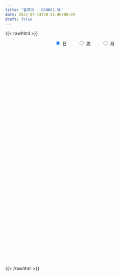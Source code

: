 ```yaml
---
title: "霍莱沃 - 688682.SH"
date: 2022-07-14T20:51:40+08:00
draft: false
---
```

{{< rawhtml >}}
    <div style="text-align: center">
        <label style="padding: 1rem;"><input style="margin-right: .5rem" type="radio" name="period" value="D" checked onclick="period_change(this)">日</label>
        <label style="padding: 1rem;"><input style="margin-right: .5rem" type="radio" name="period" value="W" onclick="period_change(this)">周</label>
        <label style="padding: 1rem;"><input style="margin-right: .5rem" type="radio" name="period" value="M" onclick="period_change(this)">月</label>
    </div>
    <div id="chart" style="height: 700px;"></div> 
    <script type="text/javascript">
        const D_v = [63483.1,44118.74,27507.6,19238.45,16307.64,13923.57,10720.46,11139.94,18032.72,8256.19,7129.78,10969.49,9507.87,8092.92,5435.3,6164.97,6404.28,7325.13,6624.06,5702.15,5907.71,3489.37,3836.79,4990.1,6204.03,4384.76,11702.09,12551.07,14390.25,11000.32,8778.28,5286.57,9013.99,5680.66,5341.83,7587.58,3989.51,3061.07,4338.43,5808.79,10730.9,9901.05,16680.92,16139.35,10410.91,17706.35,15909.95,11709.84,11124.5,13357.62,26136.52,17839.34,13068.48,11870.87,17210.14,15485.46,14764.85,10189.77,8150.78,7421.13,5997.94,8431.39,6873.78,7659.59,10556.9,7911.39,6433.87,7299.35,6446.53,4659.04,5849.73,4390.34,21506.49,9821.42,8701.9,7686.22,8571.77,6380.51,8277.42,7557.02,6895.56,11111.62,7368.55,5400.63,6529.5,5196.71,6652.79,5258.05,2934.32,4801.84,3965.91,2902.05,4507.54,2146.73,2898.57,2813.74,2194.43,5878.46,5568.17,3181.71,3076.69,2195.89,3283.17,3614.65,3550.05,3831.34,3219.5,2178.39,2988.86,1650.0,2902.48,1852.85,3932.03,2941.71,2704.58,2221.21,1697.01,2353.27,1415.0,1480.49,4206.1,2937.44,2143.88,6970.54,5506.31,6876.4,3982.73,11074.64,6842.77,6393.81,3820.71,4958.38,6742.07,3663.82,4071.04,3190.05,5004.37,3781.86,4083.02,3105.18,1609.3,2823.44,1915.35,3702.61,3917.41,3651.65,2278.5,6289.38,4376.83,8400.25,6546.1,5296.95,3119.92,4310.14,4311.44,9202.09,5579.65,3962.17,3013.97,3385.38,4024.86,5537.2,3450.53,3892.48,2899.9,3878.2,2110.59,3053.01,2072.33,2390.2,2504.81,2959.97,2630.87,2423.07,3423.42,1734.17,2076.46,2147.88,1462.96,2358.75,3650.53,2068.63,4117.88,1948.66,2131.77,2222.29,2845.18,1904.76,1384.9,1012.55,2800.04,2436.83,1235.52,1693.51,784.81,944.45,1732.97,1273.64,1203.63,1355.25,1809.93,939.6,1141.11,2006.99,2723.27,2956.52,2055.77,1904.85,4240.16,5259.11,1970.76,1549.67,1230.91,1886.13,2769.66,1387.95,1429.6,1144.76,1403.47,2128.48,2072.29,5042.26,5657.34,3829.29,2580.19,3322.41,2144.28,1685.81,4837.67,2012.95,1616.56,1563.71,2310.22,2449.63,2329.51,2010.07,1901.5,1897.99,1724.75,3412.69,1352.43,1360.72,1821.21,1653.98,1863.76,2943.4,2679.52,1711.98,2225.7,3304.03,3066.14,1915.91,1564.89,1425.38,1918.11,1326.23,828.65,1136.02,879.32,1250.4,1300.09,1113.14,3078.07,3115.17,1986.8,2840.63,1964.49,2171.88,2033.38,1770.44,3463.68,3629.48,3189.54,3189.96,2370.47,2136.8,2337.66,1782.02,1563.34,1555.9,1074.43,2564.24,1816.4,3165.82,5290.04,2325.11,3930.45,5011.13,3123.01,2370.96,2661.11,3476.72,2894.82,3160.25,2659.32,1910.88,1875.08,1413.67,1873.28,2165.57]
const D_histogram = [0.0,-1.135954416,-1.5886143781,-1.7062640422,-1.8042668953,-1.7026544652,-1.4307861457,-1.4888592863,-1.8947144441,-2.1240925001,-2.0702774148,-1.6596517442,-1.2601071624,-1.1248969798,-1.0303406935,-0.7156232114,-0.3837172394,0.0541185665,0.2302252834,0.510773757,0.5167195968,0.5507242443,0.664371834,0.8191898915,0.9668555237,0.9979853566,1.4461150381,1.7325167669,2.2463944077,2.1700732923,1.8135029561,1.620030236,1.6443619302,1.4262143606,1.267210682,0.8731174171,0.4881897167,0.1523233897,0.0654929143,0.1723409965,0.5739167288,0.7696347864,1.4682314521,2.1663623913,2.709071225,4.3080251791,4.9552376905,4.8470997239,3.8415000868,4.4622601811,5.9614001815,6.6272475415,6.7756767523,6.7329275252,4.8367224217,4.6094304328,3.8098977414,2.4417796619,1.0387076325,0.1558854328,-0.5827596083,-0.7672386912,-1.1086046205,-1.3600420297,-2.4775912441,-3.5817376625,-4.2572507493,-5.2475941088,-5.2265023311,-5.1114024527,-4.3082653484,-1.7391878472,0.1225255844,0.6286901757,1.3829997087,1.8378852873,2.0847210856,2.0309400543,1.551441406,1.2223807811,0.7838192333,-0.7366560636,-1.9138349347,-2.3375198659,-3.2486507077,-3.2065347468,-3.4316763623,-3.8704382627,-4.0494249297,-4.3966980754,-4.313873902,-4.1065923368,-4.3927013149,-4.3127457725,-4.3493451898,-4.0329907202,-3.4849344686,-2.7779776343,-2.6990421544,-2.2656960679,-2.0330071829,-1.8334569134,-1.9711130679,-2.0742041215,-2.0938063978,-2.451587426,-2.2324535956,-2.1373905078,-2.255497824,-1.9993826787,-2.1704358268,-1.8780054933,-1.0380878316,-0.1966225987,0.2696597381,0.7967296534,1.4154172243,1.7572036532,1.8313978186,1.7789464318,1.7779136401,1.5696237639,1.5131865263,2.3115056318,2.6073635392,3.1565116462,2.9720025151,1.7242819129,0.7561513673,0.5955834811,0.3438867269,0.6460924228,1.2921986323,1.3939857529,1.7038575711,1.7111251327,1.8958640342,2.1740040975,1.9321079077,1.4925172103,1.1815922207,0.906844444,0.6045663834,0.6983612596,0.9400864244,1.0076373765,0.8708368352,1.3054754161,1.4911421358,1.5618715596,2.0204382377,2.1790796124,2.1613397001,1.8427036609,1.0761120442,1.6261875758,1.8381332863,1.8611363519,1.7787731857,1.5349054404,1.3988446317,1.6935928521,1.5306765279,0.9678938772,0.5927644851,0.7313669624,0.3846749443,-0.2048586573,-0.7090983649,-1.2358510468,-1.7673442534,-1.735126819,-1.7244830552,-1.8765129845,-2.5113738295,-2.8284804376,-3.1747965099,-3.2683320386,-3.4686839806,-3.4706034097,-3.3037622888,-2.9947090477,-1.7545679033,-1.0895139498,-0.8772821148,-0.6057229468,-0.4885230298,-0.397798028,-0.8629464821,-1.0981321769,-1.6734041123,-1.9626340137,-1.9827437301,-2.1547091319,-2.1226640496,-1.8625881746,-2.1792660066,-1.9475322451,-1.4435914317,-1.0059528588,-0.4160928625,-0.1622096083,0.1463956759,0.3374949568,1.2999516638,1.8826176841,2.1209272942,2.3934703832,2.6064630341,2.8913835151,2.5935931101,2.2689311212,1.6291206627,1.0941094996,0.3912372616,-0.0618047116,-0.296715419,-0.6065531696,-1.2443957417,-1.4708116494,-1.6302629755,-2.0802831825,-2.4939175078,-2.4387344553,-2.2657296292,-2.3801604582,-2.1227912544,-1.9307706351,-2.09361398,-1.7916563659,-1.5591987064,-1.3814870639,-1.2417037072,-1.1295524691,-0.9461277466,-0.9411928989,-0.8477726363,-0.913731073,-0.8468538793,-0.3747379921,0.0422137088,0.3834907567,0.8883156281,1.0791493058,1.1794168248,0.9852313217,0.5506046886,0.4750082483,0.0842369087,0.6827998291,1.2833164235,1.8570342996,2.1511802257,2.3365653022,2.3927887703,2.3685897407,2.1590272948,2.1309941241,2.0104123937,1.8386673892,1.7034843617,1.6103760211,1.9800862667,1.9944043513,1.8393855365,2.0039984023,1.7648018501,1.7953924863,1.8636640334,1.9509175542,2.2356919733,2.4883131013,2.5908242482,2.1750702661,1.5942663941,1.2067742098,0.7857008519,0.5278734512,0.1440854691,0.064898919,-0.0739986612,-0.1541655071,-2.7048304614,-4.1624284195,-4.8770962228,-4.906498503,-4.6997964646,-4.2054720052,-3.8120428729,-3.4069967427,-3.1408779966,-2.8601379031,-2.6952177839,-2.4822257281,-1.9753004736,-1.524471745,-1.2476626941,-1.1011655676,-0.9898229656,-0.5709670896]
const D_fast = [0.0,-1.4199430199,-2.2697565767,-2.8139722513,-3.3630418282,-3.6870930144,-3.7729212313,-4.2032091935,-5.0827429623,-5.8431441434,-6.3068984118,-6.3111856772,-6.226667886,-6.3726819484,-6.5357108354,-6.3998991562,-6.163922494,-5.7125570465,-5.4788940088,-5.070652096,-4.9355263569,-4.7638406484,-4.4841001002,-4.1244845698,-3.7351050566,-3.4544788847,-2.6448204436,-1.9252895231,-0.8498132803,-0.3836160727,-0.2868106699,-0.0752758309,0.3601463458,0.4985523663,0.6563513583,0.4805374476,0.2176571764,-0.0801283031,-0.15058555,-0.0006522187,0.5444026959,0.93252945,1.9981839788,3.2379055158,4.4578821558,7.1338424047,9.0198643386,10.123501303,10.0782766876,11.8146018272,14.804091873,17.1267511184,18.9690995172,20.6095821714,19.9225576734,20.8476232927,21.0005650366,20.2428918726,19.0994967513,18.2556459098,17.3713109666,16.9950222109,16.3765051265,15.7850572098,14.0481101844,12.0485293505,10.3087035763,8.0064616896,6.7209278846,5.5581771497,5.284247917,7.4185284564,9.3108732841,9.9742104193,11.0742698795,11.9886267798,12.7566428496,13.2105968319,13.118958535,13.0954931054,12.852886366,11.1482470531,9.4926094484,8.4845445507,6.761251032,6.0017333062,4.9186726001,3.5123011341,2.3209582347,0.8745105701,-0.1211337321,-0.940500251,-2.3247845579,-3.3230154586,-4.4469511733,-5.1388443838,-5.4620217494,-5.4495593236,-6.0453843823,-6.1784623128,-6.4540252235,-6.7128391823,-7.3432736038,-7.9649156878,-8.5079695635,-9.4786474483,-9.8176270167,-10.2569115559,-10.9388933281,-11.1826238524,-11.8962859572,-12.0733569971,-11.4929612933,-10.7006517101,-10.1669544388,-9.4407021101,-8.4681602331,-7.687072891,-7.1550292708,-6.7627440497,-6.3192984314,-6.1351823666,-5.8133229726,-4.4371274591,-3.489428667,-2.1511526484,-1.5926611507,-2.4093112747,-3.1884039785,-3.2000759944,-3.3658010668,-2.9020722653,-1.9329163978,-1.4826328389,-0.746796628,-0.3117477832,0.3469571269,1.1685982146,1.4097290016,1.3432676069,1.3277406724,1.2797040067,1.128567542,1.396952733,1.873699504,2.1931598003,2.2740684677,3.0350759027,3.5935281563,4.05472547,5.0184017075,5.7218129853,6.244407998,6.3864478741,5.8888842684,6.845506694,7.516985726,8.0052728796,8.3676030099,8.5074616247,8.7211119739,9.4392584073,9.6590112151,9.3382020337,9.1112637629,9.4327079808,9.1821846987,8.5414364328,7.859922134,7.0242066904,6.0508774204,5.64931315,5.2288361501,4.6076779747,3.3449736723,2.3207469548,1.180731755,0.2701132166,-0.7974097205,-1.666980002,-2.3260794533,-2.7657034741,-1.9642043055,-1.5715288395,-1.5786175332,-1.4584891019,-1.4634199423,-1.4721444476,-2.1530295221,-2.6627482612,-3.6563712247,-4.4362596294,-4.9520552784,-5.6626979632,-6.1613188933,-6.3668900619,-7.2283843956,-7.4835336953,-7.3404907399,-7.1543403817,-6.668503601,-6.4551727489,-6.1099685457,-5.8344955256,-4.5470509027,-3.4937304613,-2.7251890277,-1.8542783429,-0.9896699335,0.0180964264,0.3687042989,0.6112750902,0.3787447975,0.1172610092,-0.4878019134,-0.9562950645,-1.2653846267,-1.7268606696,-2.6758021771,-3.2699209972,-3.8369380671,-4.8070290699,-5.844142772,-6.3986433333,-6.7920709146,-7.5015418582,-7.774870468,-8.0655425074,-8.7517893473,-8.8977458247,-9.0550878418,-9.2227479653,-9.3933905353,-9.5636274146,-9.6167346287,-9.8470980057,-9.9656209023,-10.2600121072,-10.4048483833,-10.0264169942,-9.598911866,-9.1617621289,-8.4348583505,-7.9742373464,-7.5791156212,-7.5269932939,-7.8239687548,-7.780813133,-8.1505252455,-7.3812623679,-6.4599166675,-5.4219402166,-4.5899992341,-3.820472832,-3.1660521713,-2.5981037657,-2.2679093879,-1.7631940276,-1.3811726596,-1.0932508167,-0.8025627539,-0.4930770892,0.3716547231,0.8845738955,1.1894014648,1.8550139312,2.0570178415,2.5364565993,3.0706441548,3.6456270641,4.4893244766,5.3640238798,6.1142410888,6.2422546732,6.0600173998,5.9742187679,5.749570623,5.6237115851,5.2759449703,5.21298315,5.0555859044,4.9368776817,1.7100051121,-0.7881999509,-2.7221418099,-3.9781687159,-4.9464157936,-5.5034593355,-6.0630409214,-6.5097439769,-7.0288447299,-7.4631391122,-7.9720234389,-8.3795878153,-8.3664876792,-8.2967768867,-8.3318835093,-8.4606777748,-8.5967909141,-8.3206768106]
const D_slow = [0.0,-0.283988604,-0.6811421985,-1.1077082091,-1.5587749329,-1.9844385492,-2.3421350856,-2.7143499072,-3.1880285182,-3.7190516432,-4.236620997,-4.651533933,-4.9665607236,-5.2477849686,-5.5053701419,-5.6842759448,-5.7802052546,-5.766675613,-5.7091192922,-5.5814258529,-5.4522459537,-5.3145648927,-5.1484719342,-4.9436744613,-4.7019605804,-4.4524642412,-4.0909354817,-3.65780629,-3.096207688,-2.553689365,-2.1003136259,-1.6953060669,-1.2842155844,-0.9276619943,-0.6108593237,-0.3925799695,-0.2705325403,-0.2324516929,-0.2160784643,-0.1729932152,-0.029514033,0.1628946636,0.5299525267,1.0715431245,1.7488109308,2.8258172255,4.0646266482,5.2764015791,6.2367766008,7.3523416461,8.8426916915,10.4995035768,12.1934227649,13.8766546462,15.0858352516,16.2381928598,17.1906672952,17.8011122107,18.0607891188,18.099760477,17.9540705749,17.7622609021,17.485109747,17.1450992396,16.5257014285,15.6302670129,14.5659543256,13.2540557984,11.9474302156,10.6695796024,9.5925132654,9.1577163036,9.1883476997,9.3455202436,9.6912701708,10.1507414926,10.671921764,11.1796567776,11.5675171291,11.8731123243,12.0690671327,11.8849031168,11.4064443831,10.8220644166,10.0099017397,9.208268053,8.3503489624,7.3827393967,6.3703831643,5.2712086455,4.19274017,3.1660920858,2.067916757,0.9897303139,-0.0976059835,-1.1058536636,-1.9770872807,-2.6715816893,-3.3463422279,-3.9127662449,-4.4210180406,-4.8793822689,-5.3721605359,-5.8907115663,-6.4141631657,-7.0270600222,-7.5851734211,-8.1195210481,-8.6833955041,-9.1832411737,-9.7258501304,-10.1953515038,-10.4548734617,-10.5040291114,-10.4366141769,-10.2374317635,-9.8835774574,-9.4442765441,-8.9864270895,-8.5416904815,-8.0972120715,-7.7048061305,-7.326509499,-6.748633091,-6.0967922062,-5.3076642946,-4.5646636659,-4.1335931876,-3.9445553458,-3.7956594755,-3.7096877938,-3.5481646881,-3.22511503,-2.8766185918,-2.450654199,-2.0228729159,-1.5489069073,-1.0054058829,-0.522378906,-0.1492496034,0.1461484517,0.3728595627,0.5240011586,0.6985914735,0.9336130796,1.1855224237,1.4032316325,1.7296004865,2.1023860205,2.4928539104,2.9979634698,3.5427333729,4.0830682979,4.5437442132,4.8127722242,5.2193191182,5.6788524397,6.1441365277,6.5888298242,6.9725561843,7.3222673422,7.7456655552,8.1283346872,8.3703081565,8.5184992778,8.7013410184,8.7975097544,8.7462950901,8.5690204989,8.2600577372,7.8182216738,7.3844399691,6.9533192053,6.4841909592,5.8563475018,5.1492273924,4.3555282649,3.5384452552,2.6712742601,1.8036234077,0.9776828355,0.2290055736,-0.2096364023,-0.4820148897,-0.7013354184,-0.8527661551,-0.9748969125,-1.0743464196,-1.2900830401,-1.5646160843,-1.9829671124,-2.4736256158,-2.9693115483,-3.5079888313,-4.0386548437,-4.5043018873,-5.049118389,-5.5360014503,-5.8968993082,-6.1483875229,-6.2524107385,-6.2929631406,-6.2563642216,-6.1719904824,-5.8470025665,-5.3763481454,-4.8461163219,-4.2477487261,-3.5961329676,-2.8732870888,-2.2248888112,-1.657656031,-1.2503758653,-0.9768484904,-0.879039175,-0.8944903529,-0.9686692076,-1.1203075,-1.4314064355,-1.7991093478,-2.2066750917,-2.7267458873,-3.3502252643,-3.9599088781,-4.5263412854,-5.1213813999,-5.6520792135,-6.1347718723,-6.6581753673,-7.1060894588,-7.4958891354,-7.8412609014,-8.1516868282,-8.4340749454,-8.6706068821,-8.9059051068,-9.1178482659,-9.3462810342,-9.557994504,-9.651679002,-9.6411255748,-9.5452528856,-9.3231739786,-9.0533866522,-8.758532446,-8.5122246156,-8.3745734434,-8.2558213813,-8.2347621542,-8.0640621969,-7.743233091,-7.2789745161,-6.7411794597,-6.1570381342,-5.5588409416,-4.9666935064,-4.4269366827,-3.8941881517,-3.3915850533,-2.931918206,-2.5060471155,-2.1034531103,-1.6084315436,-1.1098304558,-0.6499840717,-0.1489844711,0.2922159914,0.741064113,1.2069801214,1.6947095099,2.2536325032,2.8757107786,3.5234168406,4.0671844071,4.4657510057,4.7674445581,4.9638697711,5.0958381339,5.1318595012,5.1480842309,5.1295845656,5.0910431888,4.4148355735,3.3742284686,2.1549544129,0.9283297871,-0.246619329,-1.2979873303,-2.2509980485,-3.1027472342,-3.8879667333,-4.6030012091,-5.2768056551,-5.8973620871,-6.3911872055,-6.7723051418,-7.0842208153,-7.3595122072,-7.6069679486,-7.749709721]
const D_data = [['2021-04-20', 128.0, 103.51, 103.51, 141.0],['2021-04-21', 94.58, 85.71, 85.2, 94.98],['2021-04-22', 87.98, 88.8, 86.86, 95.95],['2021-04-23', 87.68, 90.0, 87.55, 95.6],['2021-04-26', 90.5, 88.06, 87.3, 94.46],['2021-04-27', 87.19, 88.91, 85.53, 91.4],['2021-04-28', 89.5, 90.49, 87.21, 91.39],['2021-04-29', 90.16, 85.4, 84.84, 90.88],['2021-04-30', 85.63, 78.0, 77.5, 86.0],['2021-05-06', 78.22, 76.38, 74.7, 78.45],['2021-05-07', 76.37, 77.2, 74.61, 77.66],['2021-05-10', 76.55, 80.8, 75.18, 81.99],['2021-05-11', 80.15, 81.0, 79.04, 83.69],['2021-05-12', 81.0, 77.45, 76.36, 81.0],['2021-05-13', 75.7, 75.93, 75.3, 78.68],['2021-05-14', 76.42, 78.3, 75.57, 79.27],['2021-05-17', 77.69, 79.01, 77.5, 81.89],['2021-05-18', 78.55, 81.47, 78.52, 82.49],['2021-05-19', 81.14, 79.15, 78.63, 82.88],['2021-05-20', 79.1, 81.19, 78.66, 81.59],['2021-05-21', 80.98, 78.15, 77.0, 81.33],['2021-05-24', 77.55, 78.27, 77.55, 79.55],['2021-05-25', 78.27, 79.41, 78.1, 80.0],['2021-05-26', 79.38, 80.53, 78.53, 81.35],['2021-05-27', 80.01, 81.29, 79.02, 82.08],['2021-05-28', 80.99, 80.45, 79.8, 81.95],['2021-05-31', 80.46, 87.35, 80.46, 88.5],['2021-06-01', 86.0, 88.04, 86.0, 92.5],['2021-06-02', 89.1, 94.18, 88.0, 94.96],['2021-06-03', 92.6, 89.34, 88.8, 94.01],['2021-06-04', 88.8, 85.92, 85.18, 90.62],['2021-06-07', 86.2, 87.58, 86.08, 88.88],['2021-06-08', 90.0, 90.95, 87.5, 92.99],['2021-06-09', 89.88, 88.46, 87.83, 91.77],['2021-06-10', 88.04, 89.15, 87.53, 89.48],['2021-06-11', 89.42, 85.49, 84.82, 89.75],['2021-06-15', 86.0, 83.99, 82.95, 86.0],['2021-06-16', 83.77, 82.87, 82.51, 84.74],['2021-06-17', 82.38, 84.9, 82.38, 85.49],['2021-06-18', 84.03, 87.45, 84.02, 88.98],['2021-06-21', 87.0, 92.81, 86.98, 93.65],['2021-06-22', 93.0, 92.4, 91.6, 97.5],['2021-06-23', 92.27, 102.08, 92.27, 103.53],['2021-06-24', 102.15, 107.44, 102.05, 114.79],['2021-06-25', 109.09, 111.02, 106.0, 113.88],['2021-06-28', 115.88, 133.22, 113.33, 133.22],['2021-06-29', 129.66, 131.6, 126.0, 137.7],['2021-06-30', 129.8, 128.2, 126.4, 137.77],['2021-07-01', 129.81, 118.24, 118.24, 129.81],['2021-07-02', 123.0, 141.89, 120.44, 141.89],['2021-07-05', 141.82, 164.0, 136.55, 170.25],['2021-07-06', 164.0, 165.87, 157.0, 179.88],['2021-07-07', 166.0, 168.6, 150.02, 176.03],['2021-07-08', 165.0, 173.78, 160.0, 174.88],['2021-07-09', 169.98, 152.0, 148.96, 173.85],['2021-07-12', 155.5, 173.19, 155.5, 174.0],['2021-07-13', 175.0, 169.0, 155.42, 175.0],['2021-07-14', 163.79, 161.0, 158.6, 169.02],['2021-07-15', 158.79, 157.0, 149.0, 161.78],['2021-07-16', 159.36, 160.38, 157.0, 167.0],['2021-07-19', 160.0, 160.19, 157.02, 165.65],['2021-07-20', 159.99, 166.64, 159.99, 172.12],['2021-07-21', 166.4, 165.01, 158.5, 167.57],['2021-07-22', 163.0, 166.01, 160.88, 171.58],['2021-07-23', 161.8, 152.3, 150.0, 163.72],['2021-07-26', 152.3, 146.3, 146.0, 159.05],['2021-07-27', 146.3, 145.85, 143.52, 154.47],['2021-07-28', 142.94, 135.55, 130.13, 146.69],['2021-07-29', 140.0, 143.19, 138.0, 147.03],['2021-07-30', 140.39, 142.2, 140.01, 146.98],['2021-08-02', 143.36, 150.98, 141.22, 152.08],['2021-08-03', 175.0, 181.18, 164.51, 181.18],['2021-08-04', 200.0, 185.0, 167.09, 200.0],['2021-08-05', 180.3, 176.06, 174.7, 184.88],['2021-08-06', 178.01, 184.76, 176.62, 189.98],['2021-08-09', 185.19, 187.0, 181.99, 195.0],['2021-08-10', 184.07, 189.36, 182.23, 194.99],['2021-08-11', 187.0, 189.33, 181.02, 190.98],['2021-08-12', 189.0, 185.61, 184.33, 199.2],['2021-08-13', 184.01, 188.09, 181.0, 191.77],['2021-08-16', 187.0, 187.15, 183.16, 191.99],['2021-08-17', 188.19, 170.0, 168.99, 189.88],['2021-08-18', 175.0, 167.58, 163.0, 175.0],['2021-08-19', 167.18, 172.56, 167.18, 174.27],['2021-08-20', 172.47, 162.07, 160.0, 172.47],['2021-08-23', 165.0, 170.44, 162.12, 173.01],['2021-08-24', 170.38, 165.18, 162.41, 173.01],['2021-08-25', 162.01, 158.89, 156.08, 165.68],['2021-08-26', 159.0, 158.27, 156.0, 162.0],['2021-08-27', 160.73, 152.17, 149.88, 161.88],['2021-08-30', 152.2, 154.02, 150.96, 159.73],['2021-08-31', 151.57, 153.51, 150.1, 157.12],['2021-09-01', 153.05, 144.07, 143.51, 153.05],['2021-09-02', 140.31, 144.82, 140.24, 148.98],['2021-09-03', 142.67, 140.06, 137.05, 144.82],['2021-09-06', 141.4, 141.79, 135.16, 143.5],['2021-09-07', 141.83, 143.8, 139.54, 144.44],['2021-09-08', 144.35, 146.35, 143.26, 153.2],['2021-09-09', 144.0, 137.98, 136.0, 145.74],['2021-09-10', 140.0, 141.3, 137.36, 142.87],['2021-09-13', 141.5, 138.27, 133.14, 141.5],['2021-09-14', 137.97, 136.81, 135.48, 140.71],['2021-09-15', 136.81, 130.49, 130.3, 136.81],['2021-09-16', 129.96, 127.84, 125.5, 132.87],['2021-09-17', 122.88, 126.0, 122.25, 129.92],['2021-09-22', 124.0, 117.95, 117.01, 125.53],['2021-09-23', 114.96, 121.88, 114.96, 125.0],['2021-09-24', 122.19, 118.3, 117.48, 122.6],['2021-09-27', 115.51, 112.6, 112.0, 120.44],['2021-09-28', 116.0, 114.68, 111.8, 116.88],['2021-09-29', 114.59, 106.53, 105.89, 114.93],['2021-09-30', 106.73, 109.62, 106.53, 110.8],['2021-10-08', 112.9, 116.91, 110.81, 119.38],['2021-10-11', 118.09, 119.5, 114.15, 122.0],['2021-10-12', 117.0, 116.88, 115.26, 120.99],['2021-10-13', 115.21, 119.29, 113.27, 121.0],['2021-10-14', 118.51, 123.0, 118.51, 123.88],['2021-10-15', 121.26, 122.03, 118.65, 123.5],['2021-10-18', 121.9, 119.93, 118.4, 122.21],['2021-10-19', 118.6, 118.6, 118.51, 120.88],['2021-10-20', 116.2, 119.34, 113.72, 121.0],['2021-10-21', 119.13, 116.39, 114.0, 119.36],['2021-10-22', 116.16, 117.74, 114.0, 117.82],['2021-10-25', 117.0, 131.0, 113.45, 133.01],['2021-10-26', 127.0, 128.73, 125.75, 133.44],['2021-10-27', 128.73, 135.7, 127.32, 137.98],['2021-10-28', 137.5, 129.25, 128.03, 137.5],['2021-10-29', 128.25, 113.3, 112.01, 129.01],['2021-11-01', 112.3, 111.21, 110.82, 115.86],['2021-11-02', 114.99, 118.26, 113.0, 119.97],['2021-11-03', 118.2, 115.84, 114.37, 119.56],['2021-11-04', 116.09, 122.8, 116.09, 124.84],['2021-11-05', 123.14, 129.98, 120.56, 136.02],['2021-11-08', 132.32, 125.83, 124.31, 133.97],['2021-11-09', 124.89, 130.42, 123.18, 131.57],['2021-11-10', 130.73, 128.54, 126.68, 131.81],['2021-11-11', 127.12, 132.48, 127.12, 136.49],['2021-11-12', 132.4, 136.36, 131.69, 136.98],['2021-11-15', 135.37, 131.48, 130.8, 139.06],['2021-11-16', 132.99, 128.48, 125.99, 132.99],['2021-11-17', 130.24, 129.13, 127.05, 130.51],['2021-11-18', 131.0, 128.87, 126.88, 131.0],['2021-11-19', 127.11, 127.63, 125.19, 129.78],['2021-11-22', 126.39, 132.64, 126.39, 133.88],['2021-11-23', 133.5, 136.18, 132.69, 137.97],['2021-11-24', 134.04, 135.77, 134.04, 139.49],['2021-11-25', 133.95, 133.96, 133.64, 138.54],['2021-11-26', 132.5, 143.03, 132.5, 146.0],['2021-11-29', 140.0, 142.99, 138.0, 145.88],['2021-11-30', 145.13, 143.8, 142.11, 153.2],['2021-12-01', 144.05, 151.93, 144.05, 154.86],['2021-12-02', 154.21, 152.0, 148.0, 157.0],['2021-12-03', 151.33, 152.46, 150.15, 156.69],['2021-12-06', 150.26, 150.0, 147.04, 153.95],['2021-12-07', 153.0, 143.28, 142.2, 153.0],['2021-12-08', 143.5, 161.0, 142.61, 165.55],['2021-12-09', 157.51, 161.0, 157.51, 165.0],['2021-12-10', 157.44, 161.6, 157.44, 165.97],['2021-12-13', 166.39, 162.49, 159.38, 166.39],['2021-12-14', 162.49, 161.88, 158.66, 164.2],['2021-12-15', 161.82, 164.4, 160.03, 169.16],['2021-12-16', 161.41, 172.55, 161.41, 178.2],['2021-12-17', 170.0, 169.6, 164.0, 175.0],['2021-12-20', 169.1, 164.8, 163.0, 173.08],['2021-12-21', 162.48, 166.44, 161.31, 168.0],['2021-12-22', 166.21, 174.0, 163.13, 176.99],['2021-12-23', 172.01, 169.05, 169.01, 174.77],['2021-12-24', 167.02, 164.79, 164.07, 171.47],['2021-12-27', 164.46, 163.76, 161.0, 166.08],['2021-12-28', 162.32, 161.1, 159.02, 165.61],['2021-12-29', 160.54, 158.11, 156.0, 163.02],['2021-12-30', 154.54, 163.5, 154.54, 167.15],['2021-12-31', 164.7, 162.98, 160.19, 169.05],['2022-01-04', 164.91, 160.07, 158.84, 165.26],['2022-01-05', 161.97, 151.0, 149.73, 161.97],['2022-01-06', 149.1, 151.04, 148.3, 155.4],['2022-01-07', 150.11, 147.14, 146.7, 154.77],['2022-01-10', 146.87, 147.09, 144.91, 152.5],['2022-01-11', 147.11, 142.69, 141.56, 150.54],['2022-01-12', 141.37, 142.16, 139.34, 143.52],['2022-01-13', 143.53, 142.2, 136.98, 143.84],['2022-01-14', 146.84, 142.83, 140.0, 146.84],['2022-01-17', 141.16, 156.8, 141.16, 156.87],['2022-01-18', 162.49, 153.57, 151.12, 162.77],['2022-01-19', 154.73, 149.4, 148.52, 157.0],['2022-01-20', 148.72, 150.75, 145.5, 153.5],['2022-01-21', 148.37, 149.3, 142.0, 151.82],['2022-01-24', 149.68, 149.03, 146.0, 151.5],['2022-01-25', 149.0, 140.37, 140.05, 149.53],['2022-01-26', 136.1, 140.36, 136.1, 142.98],['2022-01-27', 139.19, 132.53, 129.11, 139.27],['2022-01-28', 128.0, 131.99, 125.53, 135.0],['2022-02-07', 132.32, 132.55, 130.22, 136.0],['2022-02-08', 132.82, 128.0, 123.01, 132.84],['2022-02-09', 127.6, 127.92, 125.05, 129.99],['2022-02-10', 126.02, 129.36, 126.02, 129.74],['2022-02-11', 128.96, 119.67, 118.88, 128.96],['2022-02-14', 118.03, 123.9, 118.03, 124.88],['2022-02-15', 121.9, 127.13, 121.88, 127.82],['2022-02-16', 129.25, 127.01, 126.88, 132.68],['2022-02-17', 126.1, 130.25, 126.1, 132.22],['2022-02-18', 129.97, 127.2, 127.0, 129.98],['2022-02-21', 130.79, 128.51, 126.16, 130.79],['2022-02-22', 129.68, 127.7, 123.94, 129.78],['2022-02-23', 129.62, 140.3, 125.1, 141.55],['2022-02-24', 144.51, 140.21, 133.14, 144.51],['2022-02-25', 141.1, 139.0, 136.18, 144.28],['2022-02-28', 139.05, 141.98, 135.07, 142.35],['2022-03-01', 136.23, 144.0, 135.0, 147.43],['2022-03-02', 144.35, 148.0, 139.39, 148.88],['2022-03-03', 147.99, 142.5, 141.3, 148.0],['2022-03-04', 140.06, 142.15, 140.0, 145.1],['2022-03-07', 140.14, 136.94, 136.81, 142.58],['2022-03-08', 137.2, 136.0, 132.3, 139.99],['2022-03-09', 136.0, 131.0, 129.0, 137.59],['2022-03-10', 134.0, 131.0, 128.14, 134.1],['2022-03-11', 130.0, 131.59, 125.56, 133.0],['2022-03-14', 129.0, 128.66, 127.03, 131.64],['2022-03-15', 126.2, 121.05, 121.05, 128.5],['2022-03-16', 124.5, 122.54, 119.0, 124.5],['2022-03-17', 122.54, 120.8, 120.31, 128.48],['2022-03-18', 119.1, 113.66, 112.42, 119.51],['2022-03-21', 112.0, 109.5, 107.88, 115.4],['2022-03-22', 109.48, 111.9, 105.58, 114.6],['2022-03-23', 111.89, 111.5, 109.0, 115.2],['2022-03-24', 110.84, 105.5, 104.58, 111.3],['2022-03-25', 105.99, 107.97, 105.31, 108.88],['2022-03-28', 107.97, 105.9, 104.57, 110.27],['2022-03-29', 105.0, 99.0, 98.05, 106.75],['2022-03-30', 101.99, 102.66, 99.9, 103.28],['2022-03-31', 104.9, 100.85, 100.3, 104.9],['2022-04-01', 100.97, 99.0, 98.66, 101.44],['2022-04-06', 99.0, 97.19, 97.0, 102.96],['2022-04-07', 97.19, 95.39, 95.0, 100.14],['2022-04-08', 99.98, 95.03, 94.33, 99.98],['2022-04-11', 95.03, 91.29, 90.54, 95.03],['2022-04-12', 91.0, 90.66, 88.85, 92.0],['2022-04-13', 90.1, 86.71, 86.27, 90.34],['2022-04-14', 87.1, 86.32, 85.03, 88.26],['2022-04-15', 83.76, 91.0, 83.76, 91.97],['2022-04-18', 91.0, 91.21, 88.14, 93.8],['2022-04-19', 92.12, 91.12, 90.0, 92.5],['2022-04-20', 91.16, 94.63, 90.12, 95.5],['2022-04-21', 94.69, 92.06, 91.5, 95.86],['2022-04-22', 91.14, 91.35, 88.5, 94.45],['2022-04-25', 94.5, 87.04, 86.69, 97.39],['2022-04-26', 86.06, 81.73, 80.6, 88.61],['2022-04-27', 80.47, 84.07, 77.07, 84.87],['2022-04-28', 84.07, 77.9, 77.77, 84.07],['2022-04-29', 78.26, 90.01, 78.26, 91.79],['2022-05-05', 90.06, 92.95, 86.08, 96.88],['2022-05-06', 92.56, 95.99, 90.53, 97.6],['2022-05-09', 95.5, 95.45, 93.21, 99.46],['2022-05-10', 92.99, 96.27, 92.18, 97.99],['2022-05-11', 96.3, 96.37, 96.3, 101.86],['2022-05-12', 96.0, 96.61, 94.49, 98.18],['2022-05-13', 98.02, 94.8, 94.6, 98.02],['2022-05-16', 96.0, 97.56, 96.0, 100.69],['2022-05-17', 96.68, 97.14, 95.7, 98.31],['2022-05-18', 99.9, 96.8, 96.38, 100.43],['2022-05-19', 95.88, 97.46, 93.9, 97.89],['2022-05-20', 98.28, 98.37, 96.85, 99.78],['2022-05-23', 97.79, 106.1, 97.79, 106.88],['2022-05-24', 106.8, 104.09, 102.61, 109.76],['2022-05-25', 104.08, 103.0, 100.0, 106.5],['2022-05-26', 102.47, 108.52, 102.02, 108.81],['2022-05-27', 109.97, 104.78, 104.12, 110.96],['2022-05-30', 104.14, 109.1, 103.03, 109.65],['2022-05-31', 109.9, 111.45, 108.21, 111.98],['2022-06-01', 111.42, 113.85, 110.59, 115.8],['2022-06-02', 114.68, 119.3, 112.11, 120.25],['2022-06-06', 119.3, 122.62, 119.3, 124.88],['2022-06-07', 122.98, 124.2, 121.38, 127.71],['2022-06-08', 120.01, 119.31, 116.19, 124.3],['2022-06-09', 117.68, 116.66, 116.05, 120.34],['2022-06-10', 115.98, 118.24, 113.68, 119.88],['2022-06-13', 118.2, 117.12, 115.72, 118.5],['2022-06-14', 117.0, 118.57, 115.7, 120.67],['2022-06-15', 120.0, 116.25, 116.03, 120.4],['2022-06-16', 116.5, 119.63, 116.5, 120.5],['2022-06-17', 118.0, 119.02, 116.8, 121.0],['2022-06-20', 120.0, 119.8, 115.04, 126.82],['2022-06-21', 85.98, 81.22, 81.22, 85.98],['2022-06-22', 81.01, 81.84, 79.0, 85.68],['2022-06-23', 81.85, 82.02, 79.21, 83.42],['2022-06-24', 83.08, 84.88, 82.51, 86.42],['2022-06-27', 85.0, 84.51, 83.3, 87.02],['2022-06-28', 84.66, 86.33, 83.42, 86.61],['2022-06-29', 85.33, 84.0, 83.14, 87.75],['2022-06-30', 83.51, 83.03, 82.28, 84.56],['2022-07-01', 84.71, 79.98, 79.73, 84.71],['2022-07-04', 80.02, 78.63, 77.51, 81.0],['2022-07-05', 80.08, 75.45, 74.82, 80.1],['2022-07-06', 74.5, 74.2, 73.51, 77.83],['2022-07-07', 74.2, 77.17, 73.91, 77.91],['2022-07-08', 76.2, 76.72, 75.0, 78.73],['2022-07-11', 76.48, 74.41, 73.0, 76.5],['2022-07-12', 72.83, 71.95, 71.57, 74.41],['2022-07-13', 71.4, 70.3, 69.51, 73.23],['2022-07-14', 71.5, 73.87, 69.1, 76.0]]
const W_v = [154347.89,70124.33,15385.97,40170.55,31963.33,22905.05,58422.01,32910.63,17197.8,63863.13,69808.26,86125.35,56011.99,39519.6,32750.18,50269.88,38472.94,37305.86,24843.71,16420.8,19636.51,15720.45,9229.23,9394.19,3932.03,11917.78,12182.91,34410.62,28757.74,19711.14,13536.29,19839.55,27740.05,27365.49,19411.94,15834.18,12558.18,9657.12,11688.75,13265.78,9539.08,6391.26,6582.05,10883.66,14924.55,8704.25,11791.26,17533.51,11716.7,7089.36,10947.0,8052.1,12864.63,4982.05,7063.26,5678.97,12985.16,9439.38,14516.25,8313.35,15161.61,17096.66,14101.99,7327.6]
const W_histogram = [0.0,-0.7658119658,-1.2549716317,-1.4209745423,-1.4522603036,-1.2378046431,-0.6754419387,-0.2994825694,0.0931411873,1.8545153006,4.8431036091,7.1083261488,8.6748044585,8.6509956596,7.4830447568,9.0027764691,9.6033426277,7.7013745607,5.3417585822,2.6657807424,0.7776825555,-1.5749273574,-3.6067526987,-5.385325635,-5.8804868003,-5.6703546763,-5.6167741869,-5.6608968918,-4.4032136922,-3.042799726,-2.6466609978,-1.3297250506,0.1173520554,1.551366354,2.8257317242,3.1092832129,2.9413138245,1.5970794579,0.3182295746,-0.1653700509,-1.6423782636,-3.3424150675,-3.8187244662,-3.2218512391,-2.5282965554,-2.6796787619,-3.8169439891,-4.7226964789,-5.6344181845,-6.1701570228,-6.4319187926,-6.2140540476,-5.8006782907,-4.8060636412,-3.945897716,-2.9023273869,-1.6106512551,0.2900532435,1.4779065607,2.2707453873,0.540746554,-0.8150326323,-1.7586674156,-2.364337576]
const W_fast = [0.0,-0.9572649573,-1.7601675311,-2.2814140772,-2.6757649144,-2.7707604147,-2.377258195,-2.076169468,-1.6602604145,0.564742524,4.7641067347,8.8064108117,12.541590236,14.680530352,15.3833406383,19.1537664679,22.1551682835,22.1785438566,21.1543675237,19.1448348695,17.4511573214,14.7048155692,11.7713020532,8.6463977081,6.6811148428,5.4736582977,4.1230452404,2.6636983125,2.820578089,3.4202921238,3.1547656026,4.1392702871,5.615685407,7.437541294,9.4183395953,10.4792118873,11.0465709549,10.1016064528,8.9023139632,8.377371825,6.4897690463,3.9541284756,2.5231379604,2.3145483777,2.3760289225,1.5547270255,-0.5367741989,-2.6232008084,-4.9435270602,-7.0218051542,-8.8915466221,-10.227195389,-11.2639892048,-11.4708904656,-11.5971989694,-11.279210487,-10.390197169,-8.4169793596,-6.8596494022,-5.4991242287,-7.0939364236,-8.653473768,-10.0367754051,-11.2335299595]
const W_slow = [0.0,-0.1914529915,-0.5051958994,-0.8604395349,-1.2235046108,-1.5329557716,-1.7018162563,-1.7766868986,-1.7534016018,-1.2897727767,-0.0789968744,1.6980846628,3.8667857775,6.0295346924,7.9002958816,10.1509899988,12.5518256558,14.4771692959,15.8126089415,16.4790541271,16.673474766,16.2797429266,15.3780547519,14.0317233432,12.5616016431,11.144012974,9.7398194273,8.3245952043,7.2237917813,6.4630918498,5.8014266003,5.4689953377,5.4983333515,5.88617494,6.5926078711,7.3699286743,8.1052571304,8.5045269949,8.5840843886,8.5427418759,8.1321473099,7.2965435431,6.3418624265,5.5363996168,4.9043254779,4.2344057874,3.2801697902,2.0994956704,0.6908911243,-0.8516481314,-2.4596278295,-4.0131413414,-5.4633109141,-6.6648268244,-7.6513012534,-8.3768831001,-8.7795459139,-8.7070326031,-8.3375559629,-7.7698696161,-7.6346829776,-7.8384411356,-8.2781079895,-8.8691923835]
const W_data = [['2021-04-23', 128.0, 90.0, 85.2, 141.0],['2021-04-30', 90.5, 78.0, 77.5, 94.46],['2021-05-07', 78.22, 77.2, 74.61, 78.45],['2021-05-14', 76.55, 78.3, 75.18, 83.69],['2021-05-21', 77.69, 78.15, 77.0, 82.88],['2021-05-28', 77.55, 80.45, 77.55, 82.08],['2021-06-04', 80.46, 85.92, 80.46, 94.96],['2021-06-11', 86.2, 85.49, 84.82, 92.99],['2021-06-18', 86.0, 87.45, 82.38, 88.98],['2021-06-25', 87.0, 111.02, 86.98, 114.79],['2021-07-02', 115.88, 141.89, 113.33, 141.89],['2021-07-09', 141.82, 152.0, 136.55, 179.88],['2021-07-16', 155.5, 160.38, 149.0, 175.0],['2021-07-23', 160.0, 152.3, 150.0, 172.12],['2021-07-30', 152.3, 142.2, 130.13, 159.05],['2021-08-06', 143.36, 184.76, 141.22, 200.0],['2021-08-13', 185.19, 188.09, 181.0, 199.2],['2021-08-20', 187.0, 162.07, 160.0, 191.99],['2021-08-27', 165.0, 152.17, 149.88, 173.01],['2021-09-03', 152.2, 140.06, 137.05, 159.73],['2021-09-10', 141.4, 141.3, 135.16, 153.2],['2021-09-17', 141.5, 126.0, 122.25, 141.5],['2021-09-24', 124.0, 118.3, 114.96, 125.53],['2021-09-30', 115.51, 109.62, 105.89, 120.44],['2021-10-08', 112.9, 116.91, 110.81, 119.38],['2021-10-15', 118.09, 122.03, 113.27, 123.88],['2021-10-22', 121.9, 117.74, 113.72, 122.21],['2021-10-29', 117.0, 113.3, 112.01, 137.98],['2021-11-05', 112.3, 129.98, 110.82, 136.02],['2021-11-12', 132.32, 136.36, 123.18, 136.98],['2021-11-19', 135.37, 127.63, 125.19, 139.06],['2021-11-26', 126.39, 143.03, 126.39, 146.0],['2021-12-03', 140.0, 152.46, 138.0, 157.0],['2021-12-10', 150.26, 161.6, 142.2, 165.97],['2021-12-17', 166.39, 169.6, 158.66, 178.2],['2021-12-24', 169.1, 164.79, 161.31, 176.99],['2021-12-31', 164.46, 162.98, 154.54, 169.05],['2022-01-07', 164.91, 147.14, 146.7, 165.26],['2022-01-14', 146.87, 142.83, 136.98, 152.5],['2022-01-21', 141.16, 149.3, 141.16, 162.77],['2022-01-28', 149.68, 131.99, 125.53, 151.5],['2022-02-11', 132.32, 119.67, 118.88, 136.0],['2022-02-18', 118.03, 127.2, 118.03, 132.68],['2022-02-25', 130.79, 139.0, 123.94, 144.51],['2022-03-04', 139.05, 142.15, 135.0, 148.88],['2022-03-11', 140.14, 131.59, 125.56, 142.58],['2022-03-18', 129.0, 113.66, 112.42, 131.64],['2022-03-25', 112.0, 107.97, 104.58, 115.4],['2022-04-01', 107.97, 99.0, 98.05, 110.27],['2022-04-08', 99.0, 95.03, 94.33, 102.96],['2022-04-15', 95.03, 91.0, 83.76, 95.03],['2022-04-22', 91.0, 91.35, 88.14, 95.86],['2022-04-29', 94.5, 90.01, 77.07, 97.39],['2022-05-06', 90.06, 95.99, 86.08, 97.6],['2022-05-13', 95.5, 94.8, 92.18, 101.86],['2022-05-20', 96.0, 98.37, 93.9, 100.69],['2022-05-27', 97.79, 104.78, 97.79, 110.96],['2022-06-02', 104.14, 119.3, 103.03, 120.25],['2022-06-10', 119.3, 118.24, 113.68, 127.71],['2022-06-17', 118.2, 119.02, 115.7, 121.0],['2022-06-24', 120.0, 84.88, 79.0, 126.82],['2022-07-01', 85.0, 79.98, 79.73, 87.75],['2022-07-08', 80.02, 76.72, 73.51, 81.0],['2022-07-15', 76.48, 73.87, 69.1, 76.5]]
const M_v = [224472.22,122126.99,206017.62,238889.24,157760.35,63533.22,62443.34,94621.8,90132.76,44150.73,25761.82,61201.71,40516.8,34914.7,57660.88,24090.7]
const M_histogram = [0.0,0.5966951567,3.5450039529,6.0911193465,8.0661237221,6.0385144127,4.6304782915,5.3856261687,6.7223388827,5.1364387166,4.4053778054,0.9760372776,-2.0339484917,-2.5586324267,-4.6741895985,-6.4361926633]
const M_fast = [0.0,0.7458689459,4.5804287303,8.6493239605,12.6408592666,12.1228785604,11.8724620121,13.9740164314,16.9913138661,16.6895233792,17.0598069193,13.8744757109,10.3560028187,9.191660777,5.9075562056,2.5365049749]
const M_slow = [0.0,0.1491737892,1.0354247774,2.558204614,4.5747355445,6.0843641477,7.2419837206,8.5883902628,10.2689749834,11.5530846626,12.6544291139,12.8984384333,12.3899513104,11.7502932037,10.5817458041,8.9726976383]
const M_data = [['2021-04-30', 128.0, 78.0, 77.5, 141.0],['2021-05-31', 78.22, 87.35, 74.61, 88.5],['2021-06-30', 86.0, 128.2, 82.38, 137.77],['2021-07-30', 129.81, 142.2, 118.24, 179.88],['2021-08-31', 143.36, 153.51, 141.22, 200.0],['2021-09-30', 153.05, 109.62, 105.89, 153.2],['2021-10-29', 112.9, 113.3, 110.81, 137.98],['2021-11-30', 112.3, 143.8, 110.82, 153.2],['2021-12-31', 144.05, 162.98, 142.2, 178.2],['2022-01-28', 164.91, 131.99, 125.53, 165.26],['2022-02-28', 132.32, 141.98, 118.03, 144.51],['2022-03-31', 136.23, 100.85, 98.05, 148.88],['2022-04-29', 100.97, 90.01, 77.07, 102.96],['2022-05-31', 90.06, 111.45, 86.08, 111.98],['2022-06-30', 111.42, 83.03, 79.0, 127.71],['2022-07-29', 84.71, 73.87, 69.1, 84.71]]
        const D_a = [null,null,null,null,null,null,null,null,null,null,74.61,null,null,null,null,null,null,null,null,null,null,null,null,null,null,null,null,null,94.96,null,null,null,null,null,null,null,null,null,82.38,null,null,null,null,null,null,null,null,null,null,null,null,179.88,null,null,null,null,null,null,149.0,null,null,null,null,171.58,null,null,null,130.13,null,null,null,null,200.0,null,null,null,null,null,null,null,null,null,null,null,null,null,null,null,null,null,null,null,null,null,null,null,null,null,null,null,null,null,null,null,null,null,null,null,null,null,105.89,null,null,null,null,null,null,null,null,null,null,null,null,null,null,137.98,null,null,null,null,null,null,null,null,123.18,null,null,null,null,null,null,null,null,null,null,null,null,null,null,null,null,null,null,null,null,null,null,null,null,null,null,178.2,null,null,null,null,null,null,null,null,null,null,null,null,null,null,null,null,null,null,null,null,null,null,null,null,null,null,null,null,null,null,null,null,null,null,null,118.03,null,null,null,null,null,null,null,null,null,null,null,148.88,null,null,null,null,null,null,null,null,null,null,null,null,null,null,null,null,null,null,null,null,null,null,null,null,null,null,null,null,null,83.76,null,null,null,95.86,null,null,null,77.07,null,null,null,null,null,null,101.86,null,null,null,null,null,93.9,null,null,null,null,null,null,null,null,null,null,null,127.71,null,null,null,null,null,null,null,null,null,null,null,null,null,null,null,null,null,null,null,null,73.51,null,null,null,null,null,null]
const W_a = [null,null,74.61,null,null,null,null,null,null,null,null,null,null,null,null,200.0,null,null,null,null,null,null,null,105.89,null,null,null,null,null,null,null,null,null,null,178.2,null,null,null,null,null,null,null,null,null,null,null,null,null,null,null,83.76,null,null,null,null,null,null,null,127.71,null,null,null,null,null]
const M_a = [null,74.61,null,null,null,null,null,null,178.2,null,null,null,77.07,null,null,null]
        const D_b = [[{ coord: ['2021-05-07', 94.96] }, { coord: ['2021-07-06', 82.38] }],[{ coord: ['2021-07-06', 171.58] }, { coord: ['2021-08-04', 149.0] }],[{ coord: ['2021-09-29', 137.98] }, { coord: ['2022-03-02', 123.18] }],[{ coord: ['2022-04-15', 95.86] }, { coord: ['2022-06-07', 83.76] }]]
const W_b = [[{ coord: ['2021-05-07', 178.2] }, { coord: ['2022-04-15', 105.89] }]]
const M_b = []
    </script>
{{< /rawhtml >}}